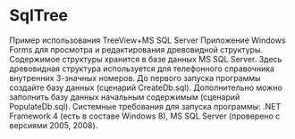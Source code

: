 # SqlTree
Пример использования TreeView+MS SQL Server
Приложение Windows Forms для просмотра и редактирования древовидной структуры. Содержимое структуры хранится в базе данных MS SQL Server.
Здесь древовидная структура используется для телефонного справочника внутренних 3-значных номеров.
До первого запуска программы создайте базу данных (сценарий CreateDb.sql). Дополнительно можно заполнить базу данных начальным содержимым (сценарий PopulateDb.sql).
Системные требования для запуска программы: .NET Framework 4 (есть в составе Windows 8), MS SQL Server (проверено с версиями 2005, 2008).